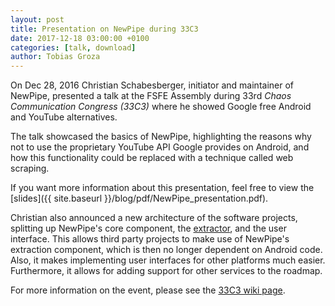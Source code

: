 ```yaml
---
layout: post
title: Presentation on NewPipe during 33C3
date: 2017-12-18 03:00:00 +0100
categories: [talk, download]
author: Tobias Groza
---
```


On Dec 28, 2016 Christian Schabesberger, initiator and maintainer of NewPipe, presented a talk at the FSFE Assembly during 33rd *Chaos Communication Congress (33C3)* where he showed Google free Android and YouTube alternatives.

The talk showcased the basics of NewPipe, highlighting the reasons why not to use the proprietary YouTube API Google provides on Android, and how this functionality could be replaced with a technique called web scraping.

If you want more information about this presentation, feel free to view the [slides]({{ site.baseurl }}/blog/pdf/NewPipe_presentation.pdf).

Christian also announced a new architecture of the software projects, splitting up NewPipe's core component, the [extractor](https://github.com/TeamNewPipe/NewPipeExtractor), and the user interface. This allows third party projects to make use of NewPipe's extraction component, which is then no longer dependent on Android code. Also, it makes implementing user interfaces for other platforms much easier. Furthermore, it allows for adding support for other services to the roadmap.

For more information on the event, please see the [33C3 wiki page](https://events.ccc.de/congress/2016/wiki/Session:NewPipe).
